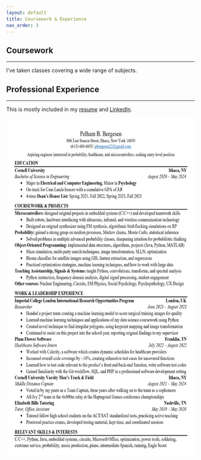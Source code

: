 ```yaml
---
layout: default
title: Coursework & Experience
nav_order: 3
---
```


## Coursework

* * * 

I've taken classes covering a wide range of subjects.

## Professional Experience

* * * 

This is mostly included in my [resume](resume.pdf) and [LinkedIn](https://www.linkedin.com/in/pelham-bergesen-87292a211/).

 <img src="resume.jpg" height="900" width="650">